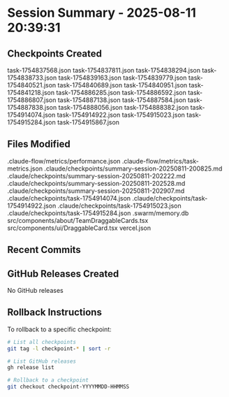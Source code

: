 # Session Summary - 2025-08-11 20:39:31

## Checkpoints Created
task-1754837568.json
task-1754837811.json
task-1754838294.json
task-1754838733.json
task-1754839163.json
task-1754839779.json
task-1754840521.json
task-1754840689.json
task-1754840951.json
task-1754841218.json
task-1754886285.json
task-1754886592.json
task-1754886807.json
task-1754887138.json
task-1754887584.json
task-1754887838.json
task-1754888056.json
task-1754888382.json
task-1754914074.json
task-1754914922.json
task-1754915023.json
task-1754915284.json
task-1754915867.json

## Files Modified
.claude-flow/metrics/performance.json
.claude-flow/metrics/task-metrics.json
.claude/checkpoints/summary-session-20250811-200825.md
.claude/checkpoints/summary-session-20250811-202222.md
.claude/checkpoints/summary-session-20250811-202528.md
.claude/checkpoints/summary-session-20250811-202907.md
.claude/checkpoints/task-1754914074.json
.claude/checkpoints/task-1754914922.json
.claude/checkpoints/task-1754915023.json
.claude/checkpoints/task-1754915284.json
.swarm/memory.db
src/components/about/TeamDraggableCards.tsx
src/components/ui/DraggableCard.tsx
vercel.json

## Recent Commits


## GitHub Releases Created
No GitHub releases

## Rollback Instructions
To rollback to a specific checkpoint:
```bash
# List all checkpoints
git tag -l checkpoint-* | sort -r

# List GitHub releases
gh release list

# Rollback to a checkpoint
git checkout checkpoint-YYYYMMDD-HHMMSS
```
